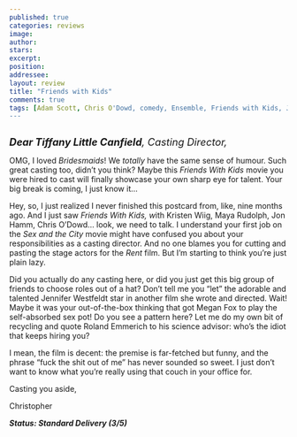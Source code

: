 ```yaml
---
published: true
categories: reviews
image:
author: 
stars: 
excerpt: 
position: 
addressee: 
layout: review
title: "Friends with Kids"
comments: true
tags: [Adam Scott, Chris O'Dowd, comedy, Ensemble, Friends with Kids, Jennifer Westfeldt, Jon Hamm, Kristen Wiig, Letters, Maya Rudolph, netflix.ca]
---
```

<div><p><span class="full-image-block ssNonEditable"><img src="http://static.squarespace.com/static/5005f6bcc4aa41161b33e89e/5329cf1fe4b07c068ebf74de/5329cf1fe4b07c068ebf7514/1336619293083/friendswithkids.jpg" alt="" /></span></p>
<p><span style="font-size:130%;"><em><strong>Dear Tiffany Little Canfield</strong>, Casting Director,</em></span></p>
<p>OMG, I loved <em>Bridesmaids</em>! We <em>totally</em> have the same sense of humour. Such great casting too, didn&rsquo;t you think? Maybe this <em>Friends With Kids</em> movie you were hired to cast will finally showcase your own sharp eye for talent.  Your big break is coming, I just know it&hellip;</p>
<p>Hey, so, I just realized I never finished this postcard from, like, nine months ago. And I just saw <em>Friends With Kids, w</em>ith Kristen Wiig, Maya Rudolph, Jon Hamm, Chris O&rsquo;Dowd&hellip; look, we need to talk. I understand your first job on the <em>Sex and the City</em> movie might have confused you about your responsibilities as a casting director. And no one blames you for cutting and pasting the stage actors for the <em>Rent </em>film. But I&rsquo;m starting to think you&rsquo;re just plain lazy.</p>
<p>Did you actually do any casting here, or did you just get this big group of friends to choose roles out of a hat? Don&rsquo;t tell me you &ldquo;let&rdquo; the adorable and talented Jennifer Westfeldt star in another film she wrote and directed. Wait! Maybe it was your out-of-the-box thinking that got Megan Fox to play the self-absorbed sex pot! Do you see a pattern here?  Let me do my own bit of recycling and quote Roland Emmerich to his science advisor: who&rsquo;s the idiot that keeps hiring you?</p>
<p>I mean, the film is decent: the premise is far-fetched but funny, and the phrase &ldquo;fuck the shit out of me&rdquo; has never sounded so sweet. I just don&rsquo;t want to know what you&rsquo;re really using that couch in your office for.</p>
<p>Casting you aside,</p>
<p>Christopher</p>
<p><strong><em>Status: Standard Delivery (3/5)</em><br /></strong></p></div>

